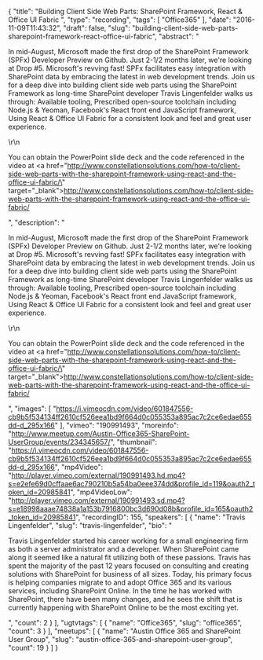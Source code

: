{
  "title": "Building Client Side Web Parts: SharePoint Framework, React & Office UI Fabric ",
  "type": "recording",
  "tags": [
    "Office365"
  ],
  "date": "2016-11-09T11:43:32",
  "draft": false,
  "slug": "building-client-side-web-parts-sharepoint-framework-react-office-ui-fabric",
  "abstract": "<p>In mid-August, Microsoft made the first drop of the SharePoint Framework (SPFx) Developer Preview on Github. Just 2-1/2 months later, we're looking at Drop #5. Microsoft's revving fast! SPFx facilitates easy integration with SharePoint data by embracing the latest in web development trends. Join us for a deep dive into building client side web parts using the SharePoint Framework as long-time SharePoint developer Travis Lingenfelder walks us through: Available tooling, Prescribed open-source toolchain including Node.js & Yeoman, Facebook's React front end JavaScript framework, Using React & Office UI Fabric for a consistent look and feel and great user experience.</p>\r\n<p>You can obtain the PowerPoint slide deck and the code referenced in the video at <a href=\"http://www.constellationsolutions.com/how-to/client-side-web-parts-with-the-sharepoint-framework-using-react-and-the-office-ui-fabric/\" target=\"_blank\">http://www.constellationsolutions.com/how-to/client-side-web-parts-with-the-sharepoint-framework-using-react-and-the-office-ui-fabric/</a></p>",
  "description": "<p>In mid-August, Microsoft made the first drop of the SharePoint Framework (SPFx) Developer Preview on Github. Just 2-1/2 months later, we're looking at Drop #5. Microsoft's revving fast! SPFx facilitates easy integration with SharePoint data by embracing the latest in web development trends. Join us for a deep dive into building client side web parts using the SharePoint Framework as long-time SharePoint developer Travis Lingenfelder walks us through: Available tooling, Prescribed open-source toolchain including Node.js & Yeoman, Facebook's React front end JavaScript framework, Using React & Office UI Fabric for a consistent look and feel and great user experience.</p>\r\n<p>You can obtain the PowerPoint slide deck and the code referenced in the video at <a href=\"http://www.constellationsolutions.com/how-to/client-side-web-parts-with-the-sharepoint-framework-using-react-and-the-office-ui-fabric/\" target=\"_blank\">http://www.constellationsolutions.com/how-to/client-side-web-parts-with-the-sharepoint-framework-using-react-and-the-office-ui-fabric/</a></p>",
  "images": [
    "https://i.vimeocdn.com/video/601847556-cb9b5f534134ff2610cf526eea1bd9f664d0c055353a895ac7c2ce6edae655dd-d_295x166"
  ],
  "vimeo": "190991493",
  "moreinfo": "http://www.meetup.com/Austin-Office365-SharePoint-UserGroup/events/234345657/",
  "thumbnail": "https://i.vimeocdn.com/video/601847556-cb9b5f534134ff2610cf526eea1bd9f664d0c055353a895ac7c2ce6edae655dd-d_295x166",
  "mp4Video": "http://player.vimeo.com/external/190991493.hd.mp4?s=e2efe69d0cffaae6ac790210b5a54ba0eee374dd&profile_id=119&oauth2_token_id=20985841",
  "mp4VideoLow": "http://player.vimeo.com/external/190991493.sd.mp4?s=e18998aaae74838a1a153b7916800bc3d690d08b&profile_id=165&oauth2_token_id=20985841",
  "recordingID": 155,
  "speakers": [
    {
      "name": "Travis Lingenfelder",
      "slug": "travis-lingenfelder",
      "bio": "<p>Travis Lingenfelder started his career working for a small engineering firm as both a server administrator and a developer. When SharePoint came along it seemed like a natural fit utilizing both of these passions. Travis has spent the majority of the past 12 years focused on consulting and creating solutions with SharePoint for business of all sizes. Today, his primary focus is helping companies migrate to and adopt Office 365 and its various services, including SharePoint Online. In the time he has worked with SharePoint, there have been many changes, and he sees the shift that is currently happening with SharePoint Online to be the most exciting yet.</p>",
      "count": 2
    }
  ],
  "ugtvtags": [
    {
      "name": "Office365",
      "slug": "office365",
      "count": 3
    }
  ],
  "meetups": [
    {
      "name": "Austin Office 365 and SharePoint User Group",
      "slug": "austin-office-365-and-sharepoint-user-group",
      "count": 19
    }
  ]
}